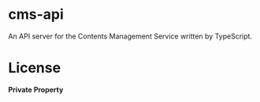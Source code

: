# cms-api
An API server for the Contents Management Service written by TypeScript.

# License

**Private Property**
